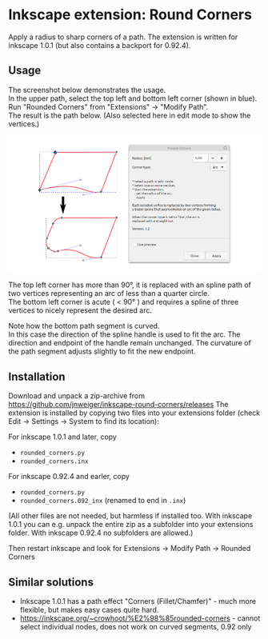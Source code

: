 # Inkscape extension: Round Corners
Apply a radius to sharp corners of a path.
The extension is written for inkscape 1.0.1 (but also contains a backport for 0.92.4).

## Usage
The screenshot below demonstrates the usage.<br>
In the upper path, select the top left and bottom left corner (shown in blue).<br>
Run "Rounded Corners" from "Extensions" -> "Modify Path".<br>
The result is the path below. (Also selected here in edit mode to show the vertices.)

[![screenshot](doc/slanted_rect.png)](https://github.com/jnweiger/inkscape-round-corners/releases)


The top left corner has more than 90°, it is replaced with an spline path of two vertices representing an arc of less than a quarter circle.<br>
The bottom left corner is acute ( < 90° ) and requires a spline of three vertices to nicely represent the desired arc.

Note how the bottom path segment is curved.<br>
In this case the direction of the spline handle is used to fit the arc. The direction and endpoint of the handle remain unchanged.
The curvature of the path segment adjusts slightly to fit the new endpoint.

## Installation

Download and unpack a zip-archive from https://github.com/jnweiger/inkscape-round-corners/releases
The extension is installed by copying two files into your extensions folder (check Edit -> Settings -> System to find its location):

For inkscape 1.0.1 and later, copy
* `rounded_corners.py`
* `rounded_corners.inx`

For inkscape 0.92.4 and earler, copy
* `rounded_corners.py`
* `rounded_corners.092_inx` (renamed to end in `.inx`)

(All other files are not needed, but harmless if installed too.
With inkscape 1.0.1 you can e.g. unpack the entire zip as a subfolder into your extensions folder.
With inkscape 0.92.4 no subfolders are allowed.)

Then restart inkscape and look for Extensions -> Modify Path -> Rounded Corners

## Similar solutions

* Inkscape 1.0.1 has a path effect "Corners (Fillet/Chamfer)" - much more flexible, but makes easy cases quite hard.
* https://inkscape.org/~crowhoot/%E2%98%85rounded-corners - cannot select individual nodes, does not work on curved segments, 0.92 only
